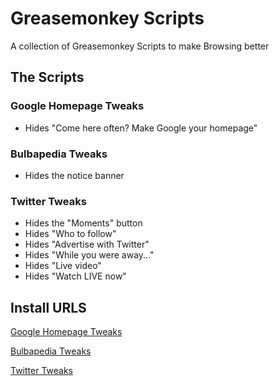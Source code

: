 # Greasemonkey Scripts
A collection of Greasemonkey Scripts to make Browsing better

## The Scripts
### Google Homepage Tweaks
  * Hides "Come here often? Make Google your homepage"
### Bulbapedia Tweaks
  * Hides the notice banner
### Twitter Tweaks
  * Hides the "Moments" button
  * Hides "Who to follow"
  * Hides "Advertise with Twitter"
  * Hides "While you were away..."
  * Hides "Live video"
  * Hides "Watch LIVE now"

## Install URLS
[Google Homepage Tweaks](https://github.com/KonomiKitten/greasemonkey-scripts/raw/master/google-homepage-tweaks.user.js)

[Bulbapedia Tweaks](https://github.com/KonomiKitten/greasemonkey-scripts/raw/master/bulbapedia-tweaks.user.js)

[Twitter Tweaks](https://github.com/KonomiKitten/greasemonkey-scripts/raw/master/twitter-tweaks.user.js)
